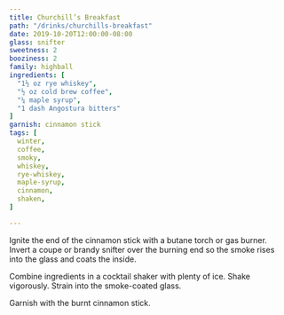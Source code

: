 ```yaml
---
title: Churchill’s Breakfast
path: "/drinks/churchills-breakfast"
date: 2019-10-20T12:00:00-08:00
glass: snifter
sweetness: 2
booziness: 2
family: highball
ingredients: [
  "1½ oz rye whiskey",
  "½ oz cold brew coffee",
  "¼ maple syrup",
  "1 dash Angostura bitters"
]
garnish: cinnamon stick
tags: [
  winter,
  coffee,
  smoky,
  whiskey,
  rye-whiskey,
  maple-syrup,
  cinnamon,
  shaken,
]

---
```


Ignite the end of the cinnamon stick with a butane torch or gas burner. Invert a coupe or brandy snifter over the burning end so the smoke rises into the glass and coats the inside.

Combine ingredients in a cocktail shaker with plenty of ice. Shake vigorously. Strain into the smoke-coated glass.

Garnish with the burnt cinnamon stick.
